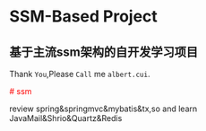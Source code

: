 SSM-Based Project
=====
基于主流ssm架构的自开发学习项目
----
  Thank `You`,Please `Call` me `albert.cui`.
<p style = "color:red"># ssm</p>
review spring&amp;springmvc&amp;mybatis&amp;tx,so and learn JavaMail&amp;Shrio&amp;Quartz&amp;Redis
